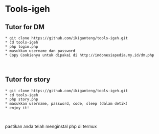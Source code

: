 # Tools-igeh

## Tutor for DM
	* git clone https://github.com/ikiganteng/tools-igeh.git
	* cd tools-igeh
	* php login.php
	* masukkan username dan password
	* Copy Cookienya untuk dipakai di http://indonesiapedia.my.id/dm.php
<br/>

## Tutor for story
	* git clone https://github.com/ikiganteng/tools-igeh.git
	* cd tools-igeh
	* php story.php
	* masukkan username, password, code, sleep (dalam detik)
	* enjoy it!
<br/>

pastikan anda telah menginstal php di termux
